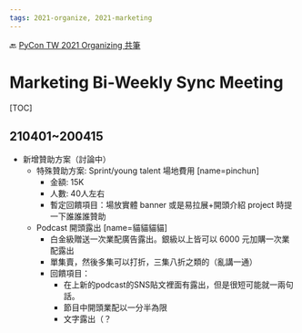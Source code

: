 ```yaml
---
tags: 2021-organize, 2021-marketing
---
```


🔙 [PyCon TW 2021 Organizing 共筆](/Wb9vQrfJQk-5tPoPR23hwA)

# Marketing Bi-Weekly Sync Meeting
[TOC]


## 210401~200415

- 新增贊助方案（討論中）
    - 特殊贊助方案: Sprint/young talent 場地費用 [name=pinchun]
        - 金額: 15K
        - 人數: 40人左右
        - 暫定回饋項目：場放實體 banner 或是易拉展+開頭介紹 project 時提一下誰誰誰贊助
    - Podcast 開頭露出 [name=貓貓貓貓]
        - 白金級贈送一次業配廣告露出。銀級以上皆可以 6000 元加購一次業配露出
        - 單集賣，然後多集可以打折，三集八折之類的（亂講一通）
        - 回饋項目：
            - 在上新的podcast的SNS貼文裡面有露出，但是很短可能就一兩句話。
            - 節目中開頭業配以一分半為限
            - 文字露出（？
